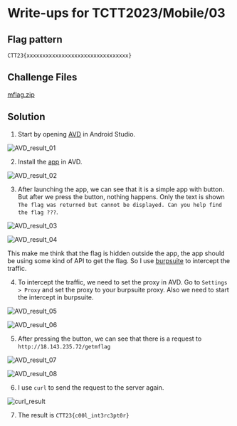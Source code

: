 # Write-ups for TCTT2023/Mobile/03

## Flag pattern

`CTT23{xxxxxxxxxxxxxxxxxxxxxxxxxxxxxxxx}`

## Challenge Files

[mflag.zip](./mflag.zip)

## Solution

1. Start by opening [AVD](https://developer.android.com/studio/run/managing-avds) in Android Studio.

![AVD_result_01](./write-ups/01.png)

2. Install the [app](./write-ups/mflag.apk) in AVD.

![AVD_result_02](./write-ups/02.png)

3. After launching the app, we can see that it is a simple app with button. But after we press the button, nothing happens. Only the text is shown `The flag was returned but cannot be displayed. Can you help find the flag ???`.

![AVD_result_03](./write-ups/03.png)

![AVD_result_04](./write-ups/04.png)

This make me think that the flag is hidden outside the app, the app should be using some kind of API to get the flag. So I use [burpsuite](https://portswigger.net/burp/communitydownload) to intercept the traffic.

4. To intercept the traffic, we need to set the proxy in AVD. Go to `Settings > Proxy` and set the proxy to your burpsuite proxy. Also we need to start the intercept in burpsuite.

![AVD_result_05](./write-ups/05.png)

![AVD_result_06](./write-ups/06.png)

5. After pressing the button, we can see that there is a request to `http://18.143.235.72/getmflag`

![AVD_result_07](./write-ups/07.png)

![AVD_result_08](./write-ups/08.png)

6. I use `curl` to send the request to the server again.

![curl_result](./write-ups/09.png)

7. The result is `CTT23{c00l_int3rc3pt0r}`
